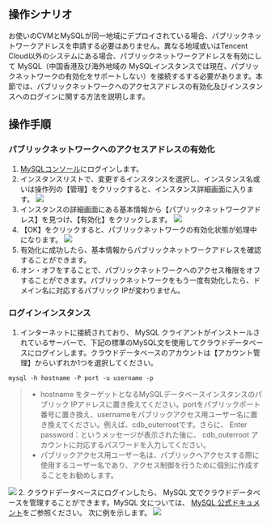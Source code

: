 ## 操作シナリオ
お使いのCVMとMySQLが同一地域にデプロイされている場合、パブリックネットワークアドレスを申請する必要はありません。異なる地域或いはTencent Cloud以外のシステムにある場合、パブリックネットワークアドレスを有効にして MySQL（中国香港及び海外地域の MySQLインスタンスでは現在、パブリックネットワークの有効化をサポートしない）を接続するする必要があります。本節では、パブリックネットワークへのアクセスアドレスの有効化及びインスタンスへのログインに関する方法を説明します。

## 操作手順

### パブリックネットワークへのアクセスアドレスの有効化
1.  [MySQLコンソール](https://console.cloud.tencent.com/cdb/ )にログインします。
2. インスタンスリストで、変更するインスタンスを選択し、インスタンス名或いは操作列の【管理】をクリックすると、インスタンス詳細画面に入ります。
![](https://main.qcloudimg.com/raw/cd32da2cfe0e7bc51bfe9d41563c4dc8.png)
3. インスタンスの詳細画面にある基本情報から【パブリックネットワークアドレス】を見つけ、【有効化】をクリックします。
![](https://main.qcloudimg.com/raw/1ca02f08affa0a9756f041781827d864.png)
4. 【OK】をクリックすると、パブリックネットワークの有効化状態が処理中になります。
![](https://main.qcloudimg.com/raw/a1f1412c229b66b75b4ea2834cb55589.png)
5. 有効化に成功したら、基本情報からパブリックネットワークアドレスを確認することができます。
6. オン・オフをすることで、パブリックネットワークへのアクセス権限をオフすることができます。パブリックネットワークをもう一度有効化したら、ドメイン名に対応するパブリック IPが変わりません。

### ログインインスタンス
1. インターネットに接続されており、 MySQL クライアントがインストールされているサーバーで、下記の標準のMySQL文を使用してクラウドデータベースにログインします。クラウドデータベースのアカウントは【アカウント管理】からいずれか1つを選択してください。
```
mysql -h hostname -P port -u username -p
```
>
>-  hostname をターゲットとなるMySQLデータベースインスタンスのパブリック IPアドレスに置き換えてください。portをパブリックポート番号に置き換え、usernameをパブリックアクセス用ユーザー名に置き換えてください。例えば、cdb_outerrootです。さらに、 Enter password：というメッセージが表示された後に、 cdb_outerroot アカウントに対応するパスワードを入力してください。
>- パブリックアクセス用ユーザー名は、パブリックへアクセスする際に使用するユーザー名であり、アクセス制御を行うために個別に作成することをお勧めします。
>
![](https://main.qcloudimg.com/raw/16839344da3a588be93d814de224277a.png)
2. クラウドデータベースにログインしたら、 MySQL 文でクラウドデータベースを管理することができます。MySQL 文については、 [MySQL 公式ドキュメント](http://dev.mysql.com/doc/)をご参照ください。
次に例を示します。
![](https://mc.qcloudimg.com/static/img/76b4346a84f7388ae263dc6c09220fc0/image.png)
